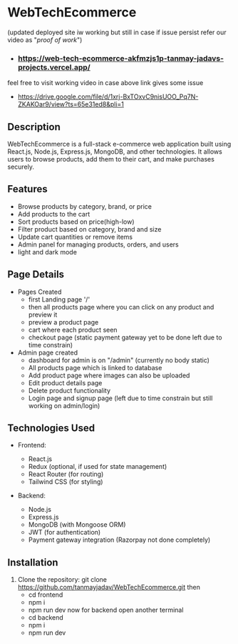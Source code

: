 # WebTechEcommerce
(updated deployed site iw working but still in case if issue persist refer our video as "*proof of work*")
- ### https://web-tech-ecommerce-akfmzjs1p-tanmay-jadavs-projects.vercel.app/

 feel free to visit working video in case above link gives some issue
- https://drive.google.com/file/d/1xrj-BxTOxvC9nisUOO_Pq7N-ZKAKOar9/view?ts=65e31ed8&pli=1

## Description
WebTechEcommerce is a full-stack e-commerce web application built using React.js, Node.js, Express.js, MongoDB, and other technologies. It allows users to browse products, add them to their cart, and make purchases securely.

## Features
- Browse products by category, brand, or price
- Add products to the cart
- Sort products based on price(high-low)
- Filter product based on category, brand and size
- Update cart quantities or remove items
- Admin panel for managing products, orders, and users
- light and dark mode 

## Page Details
- Pages Created
	- first Landing page '/'
	- then all products page where you can click on any product and preview it
	- preview a product page
	- cart where each product seen
	- checkout page (static payment gateway yet to be done left due to time constrain)
- Admin page created 
	- dashboard for admin is on "/admin" (currently no body static)
	- All products page which is linked to database
	- Add product page where images can also be uploaded
	- Edit product details page
	- Delete product functionality
   	- Login page and signup page (left due to time constrain but still working on admin/login)
	


## Technologies Used
- Frontend:
  - React.js
  - Redux (optional, if used for state management)
  - React Router (for routing)
  - Tailwind CSS (for styling)

- Backend:
  - Node.js
  - Express.js
  - MongoDB (with Mongoose ORM)
  - JWT (for authentication)
  - Payment gateway integration (Razorpay not done completely)

## Installation
1. Clone the repository:
   git clone https://github.com/tanmayjadav/WebTechEcommerce.git then 
   - cd frontend 
   - npm i 
   - npm run dev
   now for backend open another terminal
	- cd backend
	- npm i
	- npm run dev
	
